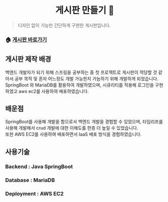 <h1 align="center">게시판 만들기 📖</h1>
<p>
</p>

> 디자인 없이 기능만 간단하게 구현한 게시판입니다.

### 🏠 [게시판 바로가기](http://ec2-15-164-230-127.ap-northeast-2.compute.amazonaws.com:8080/boards)

## 게시판 제작 배경

백엔드 개발자가 되기 위해 스프링을 공부하는 중 첫 프로젝트로 게시판이 적당할 것 같아서 공부 목적 및 혼자 어느정도 개발 가능한지 가늠하기 위해 개발하게 되었습니다.  
SpringBoot 와 MariaDB를 활용하여 개발하였으며, 시큐리티를 적용해 로그인을 구현하였고 aws ec2를 사용하여 배포하였습니다.

## 배운점

SpringBoot를 사용해 개발을 함으로서 백엔드 개발을 경험할 수 있었으며, 타임리프를 사용해 개발해서 crud 개발에 대한 이해도를 한층 더 높일 수 있었습니다.  
또한 AWS EC2를 사용하여 배포하면서 IaaS 배포 방식을 경험하였습니다.

## 사용기술

### Backend : Java SpringBoot

### Database : MariaDB

### Deployment : AWS EC2
